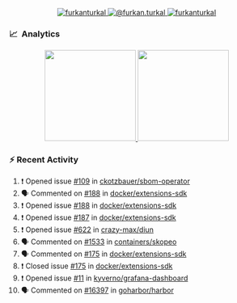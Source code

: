 <p align="center">
  <a href="https://linkedin.com/in/furkanturkal" target="blank">
    <img src="https://img.shields.io/badge/linkedin-%230077B5.svg?&style=for-the-badge&logo=linkedin&logoColor=white" alt="furkanturkal" />
  </a>
  <a href="https://medium.com/@furkan.turkal" target="blank">
    <img src="https://img.shields.io/badge/medium-%2312100E.svg?&style=for-the-badge&logo=medium&logoColor=white" alt="@furkan.turkal" />
  </a>
  <a href="https://twitter.com/furkanturkaI" target="blank">
    <img src="https://img.shields.io/badge/Twitter-1DA1F2?style=for-the-badge&logo=twitter&logoColor=white" alt="furkanturkaI" />
  </a>
</p>

### 📈 &nbsp;Analytics

<p align="center">
  <a href="https://coderstats.net/github/#Dentrax">
    <img height="180em" src="https://github-readme-stats-eight-theta.vercel.app/api?username=Dentrax&show_icons=true&theme=algolia&include_all_commits=true&count_private=true&line_height=26"/>
    <img height="180em" src="https://github-readme-stats-eight-theta.vercel.app/api/top-langs/?username=Dentrax&layout=compact&langs_count=8&theme=algolia&line_height=26"/>
  </a>
</p>

### :zap: Recent Activity

<!--START_SECTION:activity-->
1. ❗️ Opened issue [#109](https://github.com/ckotzbauer/sbom-operator/issues/109) in [ckotzbauer/sbom-operator](https://github.com/ckotzbauer/sbom-operator)
2. 🗣 Commented on [#188](https://github.com/docker/extensions-sdk/issues/188) in [docker/extensions-sdk](https://github.com/docker/extensions-sdk)
3. ❗️ Opened issue [#188](https://github.com/docker/extensions-sdk/issues/188) in [docker/extensions-sdk](https://github.com/docker/extensions-sdk)
4. ❗️ Opened issue [#187](https://github.com/docker/extensions-sdk/issues/187) in [docker/extensions-sdk](https://github.com/docker/extensions-sdk)
5. ❗️ Opened issue [#622](https://github.com/crazy-max/diun/issues/622) in [crazy-max/diun](https://github.com/crazy-max/diun)
6. 🗣 Commented on [#1533](https://github.com/containers/skopeo/issues/1533) in [containers/skopeo](https://github.com/containers/skopeo)
7. 🗣 Commented on [#175](https://github.com/docker/extensions-sdk/issues/175) in [docker/extensions-sdk](https://github.com/docker/extensions-sdk)
8. ❗️ Closed issue [#175](https://github.com/docker/extensions-sdk/issues/175) in [docker/extensions-sdk](https://github.com/docker/extensions-sdk)
9. ❗️ Opened issue [#11](https://github.com/kyverno/grafana-dashboard/issues/11) in [kyverno/grafana-dashboard](https://github.com/kyverno/grafana-dashboard)
10. 🗣 Commented on [#16397](https://github.com/goharbor/harbor/issues/16397) in [goharbor/harbor](https://github.com/goharbor/harbor)
<!--END_SECTION:activity-->
